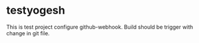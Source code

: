 # testyogesh
This is test project
configure github-webhook.
Build should be trigger with change in git file.
